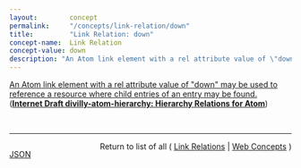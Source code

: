 ```yaml
---
layout:        concept
permalink:     "/concepts/link-relation/down"
title:         "Link Relation: down"
concept-name:  Link Relation
concept-value: down
description: "An Atom link element with a rel attribute value of \"down\" may be used to reference a resource where child entries of an entry may be found."
---
```


[An Atom link element with a rel attribute value of "down" may be used to reference a resource where child entries of an entry may be found.](https://datatracker.ietf.org/doc/html/draft-divilly-atom-hierarchy#section-2.2 "Read documentation for Link Relation &#34;down&#34;") (**[Internet Draft divilly-atom-hierarchy: Hierarchy Relations for Atom](/specs/IETF/I-D/divilly-atom-hierarchy "Many applications, besides blogs, provide their data in the form of syndicated Web feeds using formats such as Atom. Some such applications organize Atom Entries in a hierarchical fashion similar to a file system. This specification describes a means of communicating about Atom Entries that are hierarchically related to each other since resource identifiers are opaque to clients and cannot be directly manipulated for the purposes of representation exchange, i.e., navigation. This specification proposes new link relations for hierarchically related Atom resources.")**)

<br/>
<hr/>

<p style="float : left"><a href="./down.json" title="JSON representing this particular Web Concept value">JSON</a></p>
<p style="text-align: right">Return to list of all ( <a href="../link-relation/">Link Relations</a> | <a href="../">Web Concepts</a> )</p>
